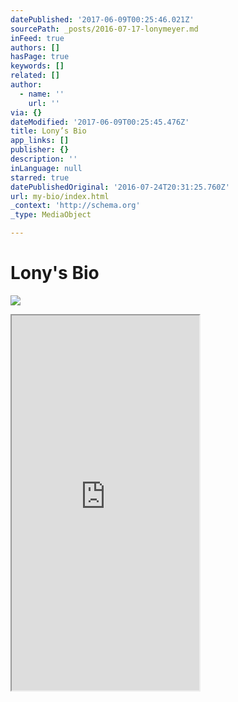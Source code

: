 ```yaml
---
datePublished: '2017-06-09T00:25:46.021Z'
sourcePath: _posts/2016-07-17-lonymeyer.md
inFeed: true
authors: []
hasPage: true
keywords: []
related: []
author:
  - name: ''
    url: ''
via: {}
dateModified: '2017-06-09T00:25:45.476Z'
title: Lony’s Bio
app_links: []
publisher: {}
description: ''
inLanguage: null
starred: true
datePublishedOriginal: '2016-07-24T20:31:25.760Z'
url: my-bio/index.html
_context: 'http://schema.org'
_type: MediaObject

---
```

# Lony's Bio
![](https://the-grid-user-content.s3-us-west-2.amazonaws.com/851202bb-44d4-4da2-894a-fa3518c60783.jpg)

<iframe src="https://the-grid.github.io/ed-userhtml/?g=eJzNlE1u20AMhfc9xWsKZGUr6A9Q1HK9KdDCQBsUSC5Ay5Q18YgUZkZWpqcvx3aD3KBaCfNHvY_k43pATNnz15vEz2lJ3h1khYYlcahvNus4kPy70aqkZXR_eIX3H4ZU47zRUu98XuHEYU9CCxxY-GTfSBKXkYNrazTqNazw7jN_-fSRLfCvDKGe4SJ-quQKW1CPNmgPQuzJe2yjJ9nDCVLHuNeQOjwwobFD3uP7rY69r7uwwA8OPZUg67uid7O-GzZv1v-JbIuOTgzvTnwW_83-3GoQRxY1GJ2M_Y4DtEVmChGiU4XfnSY9BBq6bO8jyE-UI3bMMgsqwkAxOpWiu3fC2I3JpCeMkpxH4KLhSnROwNbEN2ol7jUwSlwdjWun9m4ORKWpTi6O5EEhxQqPdHRywFAqEQumKxI4prIbx90TNymWho1GlbqyuwXLk2bs1VZzab9ER0t6xr07WrkmZ7axKpg_ps5wTPNBKzwUBtdztHVhORYDihjLwDp4XswCpvTY1KlZ3urwKu8WJdtt9XYi1mdoAlMyv6WOEvaU317myfnetXHtfBZMFwfwsybXWMqdzbpY4zo1qNz31mhXpz1SIEmjLxMhobMELCwhrumsZ_mSgaSzwBpeBliFW9nFoTYkHRhZx6tLbBh61bPJDMY6dNJwrF6J_wv5TUBf" height="600" style=""></iframe>